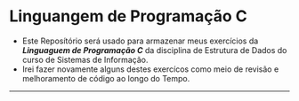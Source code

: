 # Linguangem de Programação C
 * Este Reposítório será usado para armazenar meus exercícios da **_Linguaguem de Programação C_** da disciplina de Estrutura de Dados do curso de Sistemas de Informação.
 * Irei fazer novamente alguns destes exercícos como meio de revisão e melhoramento de código ao longo do Tempo.

---
